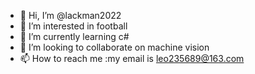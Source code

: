 - 👋 Hi, I’m @lackman2022
- 👀 I’m interested in football
- 🌱 I’m currently learning c#
- 💞️ I’m looking to collaborate on machine vision
- 📫 How to reach me :my email is leo235689@163.com

<!---
lackman2022/lackman2022 is a ✨ special ✨ repository because its `README.md` (this file) appears on your GitHub profile.
You can click the Preview link to take a look at your changes.
--->
